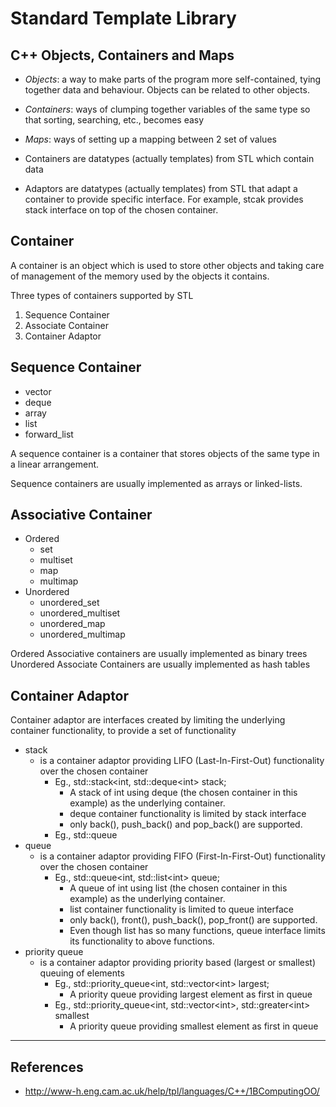 # Standard Template Library

## C++ Objects, Containers and Maps

- _Objects_: a way to make parts of the program more self-contained, tying together data and behaviour. Objects can be related to other objects.
- _Containers_: ways of clumping together variables of the same type so that sorting, searching, etc., becomes easy
- _Maps_: ways of setting up a mapping between 2 set of values

- Containers are datatypes (actually templates) from STL which contain data
- Adaptors are datatypes (actually templates) from STL that adapt a container to provide specific interface. For example, stcak provides stack interface on top of the chosen container.

## Container

A container is an object which is used to store other objects and taking care of management of the memory used by the objects it contains.

Three types of containers supported by STL

1. Sequence Container
2. Associate Container
3. Container Adaptor

## Sequence Container

- vector
- deque
- array
- list
- forward_list

A sequence container is a container that stores objects of the same type in a linear arrangement.

Sequence containers are usually implemented as arrays or linked-lists.

## Associative Container

- Ordered
  - set
  - multiset
  - map
  - multimap
- Unordered
  - unordered_set
  - unordered_multiset
  - unordered_map
  - unordered_multimap

Ordered Associative containers are usually implemented as 
binary trees
Unordered Associate Containers are usually implemented as hash tables

## Container Adaptor

Container adaptor are interfaces created by limiting the underlying container functionality, to provide a set of functionality

- stack
  - is a container adaptor providing LIFO (Last-In-First-Out) functionality over the chosen container
    - Eg., std::stack<int, std::deque\<int\> stack;
      - A stack of int using deque (the chosen container in this example) as the underlying container.
      - deque container functionality is limited by stack interface
      - only back(), push_back() and pop_back() are supported.
    - Eg., std::queue
- queue
  - is a container adaptor providing FIFO (First-In-First-Out) functionality over the chosen container
    - Eg., std::queue<int, std::list\<int\> queue;
      - A queue of int using list (the chosen container in this example) as the underlying container.
      - list container functionality is limited to queue interface
      - only back(), front(), push_back(), pop_front() are supported.
      - Even though list has so many functions, queue interface limits its functionality to above functions.
- priority queue
  - is a container adaptor providing priority based (largest or smallest) queuing of elements
    - Eg., std::priority_queue<int, std::vector\<int\> largest;
      - A priority queue providing largest element as first in queue
    - Eg., std::priority_queue<int, std::vector\<int\>, std::greater\<int\> smallest
      - A priority queue providing smallest element as first in queue

----

## References

- <http://www-h.eng.cam.ac.uk/help/tpl/languages/C++/1BComputingOO/>
